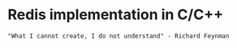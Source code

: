 # Redis implementation in C/C++

```
"What I cannot create, I do not understand" - Richard Feynman
```
